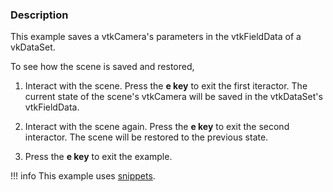 ### Description
This example saves a vtkCamera's parameters in the vtkFieldData of a vkDataSet.

To see how the scene is saved and restored,

1. Interact with the scene. Press the **e key** to exit the first iteractor. The current state of the scene's vtkCamera will be saved in the vtkDataSet's vtkFieldData.

2. Interact with the scene again. Press the **e key** to exit the second interactor. The scene will be restored to the previous state.

3. Press the **e key** to exit the example.

!!! info
    This example uses [snippets](../Snippets.md).
